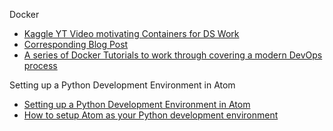 Docker

- [Kaggle YT Video motivating Containers for DS Work](https://www.youtube.com/watch?v=cYavmPa3aFQ&t=91s)
- [Corresponding Blog Post](http://blog.kaggle.com/2016/02/05/how-to-get-started-with-data-science-in-containers/)
- [A series of Docker Tutorials to work through covering a modern DevOps process](https://github.com/docker/dceu_tutorials)

Setting up a Python Development Environment in Atom
- [Setting up a Python Development Environment in Atom](https://hackernoon.com/setting-up-a-python-development-environment-in-atom-466d7f48e297)
- [How to setup Atom as your Python development environment](https://medium.com/@andrealmar/how-to-setup-atom-as-your-python-development-environment-a67fe8738bd3)
